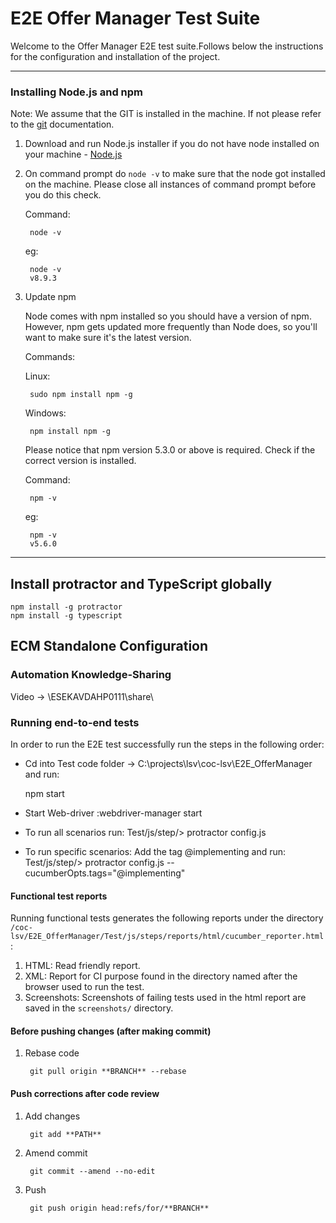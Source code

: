 # E2E Offer Manager Test Suite

Welcome to the Offer Manager E2E test suite.Follows below the instructions for the configuration and installation of the project.

---

### Installing Node.js and npm

Note: We assume that the GIT is installed in the machine. If not please refer to the [git](https://git-scm.com/) documentation.

1. Download and run Node.js installer if you do not have node installed on your machine - [Node.js](https://nodejs.org/en/download/)

1. On command prompt do `node -v` to make sure that the node got installed on the machine. Please close all instances of command prompt before you do this check.

    Command:

        node -v

    eg:

        node -v
        v8.9.3

1. Update npm

    Node comes with npm installed so you should have a version of npm. However, npm gets updated more frequently than Node does, so you'll want to make sure it's the latest version.

    Commands:

    Linux:

        sudo npm install npm -g

    Windows:

        npm install npm -g

    Please notice that npm version 5.3.0 or above is required. Check if the correct version is installed.

    Command:

        npm -v

    eg:

        npm -v
        v5.6.0
---
## Install protractor and TypeScript globally

    npm install -g protractor
    npm install -g typescript


## ECM Standalone Configuration

### Automation Knowledge-Sharing
Video -> \\ESEKAVDAHP0111\share\  


### Running end-to-end tests

In order to run the E2E test successfully run the steps in the following order:

*  Cd into  Test code folder ->                                             C:\projects\lsv\coc-lsv\E2E_OfferManager    and run:
      
    npm start


* Start Web-driver :webdriver-manager start

* To run all scenarios run:
        Test/js/step/> protractor config.js

* To run specific scenarios:
        Add the tag @implementing and run:
        Test/js/step/> protractor config.js     --cucumberOpts.tags="@implementing"


#### Functional test reports

Running functional tests generates the following reports under the directory `/coc-lsv/E2E_OfferManager/Test/js/steps/reports/html/cucumber_reporter.html`:

1. HTML: Read friendly report.
1. XML: Report for CI purpose found in the directory named after the browser used to run the test.
1. Screenshots: Screenshots of failing tests used in the html report are saved in the `screenshots/` directory.


#### Before pushing changes (after making commit)

1. Rebase code

        git pull origin **BRANCH** --rebase

#### Push corrections after code review

1. Add changes

        git add **PATH**

1. Amend commit

        git commit --amend --no-edit

1. Push

        git push origin head:refs/for/**BRANCH**